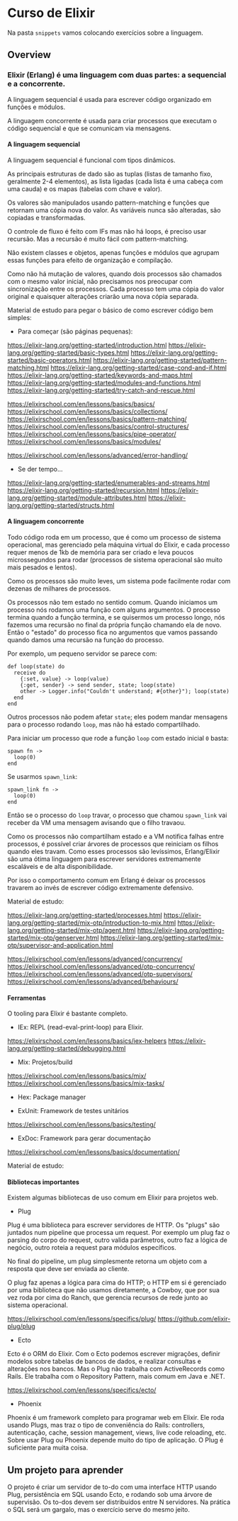 # Curso de Elixir

Na pasta `snippets` vamos colocando exercícios sobre a linguagem.

## Overview

### Elixir (Erlang) é uma linguagem com duas partes: a sequencial e a concorrente.

A linguagem sequencial é usada para escrever código organizado em funções e módulos.

A linguagem concorrente é usada para criar processos que executam o código sequencial e que se comunicam via mensagens.

#### A linguagem sequencial

A linguagem sequencial é funcional com tipos dinâmicos.

As principais estruturas de dado são as tuplas (listas de tamanho fixo, geralmente 2-4 elementos), as lista ligadas (cada lista é uma cabeça com uma cauda) e os mapas (tabelas com chave e valor).

Os valores são manipulados usando pattern-matching e funções que retornam uma cópia nova do valor. As variáveis nunca são alteradas, são copiadas e transformadas.

O controle de fluxo é feito com IFs mas não há loops, é preciso usar recursão. Mas a recursão é muito fácil com pattern-matching.

Não existem classes e objetos, apenas funções e módulos que agrupam essas funções para efeito de organização e compilação.

Como não há mutação de valores, quando dois processos são chamados com o mesmo valor inicial, não precisamos nos preocupar com sincronização entre os processos. Cada processo tem uma cópia do valor original e quaisquer alterações criarão uma nova cópia separada.

Material de estudo para pegar o básico de como escrever código bem simples:

- Para começar (são páginas pequenas):

https://elixir-lang.org/getting-started/introduction.html
https://elixir-lang.org/getting-started/basic-types.html
https://elixir-lang.org/getting-started/basic-operators.html
https://elixir-lang.org/getting-started/pattern-matching.html
https://elixir-lang.org/getting-started/case-cond-and-if.html
https://elixir-lang.org/getting-started/keywords-and-maps.html
https://elixir-lang.org/getting-started/modules-and-functions.html
https://elixir-lang.org/getting-started/try-catch-and-rescue.html

https://elixirschool.com/en/lessons/basics/basics/
https://elixirschool.com/en/lessons/basics/collections/
https://elixirschool.com/en/lessons/basics/pattern-matching/
https://elixirschool.com/en/lessons/basics/control-structures/
https://elixirschool.com/en/lessons/basics/pipe-operator/
https://elixirschool.com/en/lessons/basics/modules/

https://elixirschool.com/en/lessons/advanced/error-handling/

- Se der tempo...

https://elixir-lang.org/getting-started/enumerables-and-streams.html
https://elixir-lang.org/getting-started/recursion.html
https://elixir-lang.org/getting-started/module-attributes.html
https://elixir-lang.org/getting-started/structs.html


#### A linguagem concorrente

Todo código roda em um processo, que é como um processo de sistema operacional, mas gerenciado pela máquina virtual do Elixir, e cada processo requer menos de 1kb de memória para ser criado e leva poucos microssegundos para rodar (processos de sistema operacional são muito mais pesados e lentos).

Como os processos são muito leves, um sistema pode facilmente rodar com dezenas de milhares de processos.

Os processos não tem estado no sentido comum. Quando iniciamos um processo nós rodamos uma função com alguns argumentos. O processo termina quando a função termina, e se quisermos um processo longo, nós fazemos uma recursão no final da própria função chamando ela de novo. Então o "estado" do processo fica no argumentos que vamos passando quando damos uma recursão na função do processo.

Por exemplo, um pequeno servidor se parece com:

    def loop(state) do
      receive do
        {:set, value} -> loop(value)
        {:get, sender} -> send sender, state; loop(state)
        other -> Logger.info("Couldn't understand; #{other}"); loop(state)
      end
    end

Outros processos não podem afetar `state`; eles podem mandar mensagens para o processo rodando `loop`, mas não há estado compartilhado.

Para iniciar um processo que rode a função `loop` com estado inicial `0` basta:

    spawn fn ->
      loop(0)
    end

Se usarmos `spawn_link`:

    spawn_link fn ->
      loop(0)
    end

Então se o processo do `loop` travar, o processo que chamou `spawn_link` vai receber da VM uma mensagem avisando que o filho travaou.

Como os processos não compartilham estado e a VM notifica falhas entre processos, é possível criar árvores de processos que reiniciam os filhos quando eles travam. Como esses processos são levíssimos, Erlang/Elixir são uma ótima linguagem para escrever servidores extremamente escaláveis e de alta disponibilidade.

Por isso o comportamento comum em Erlang é deixar os processos travarem ao invés de escrever código extremamente defensivo.

Material de estudo:

https://elixir-lang.org/getting-started/processes.html
https://elixir-lang.org/getting-started/mix-otp/introduction-to-mix.html
https://elixir-lang.org/getting-started/mix-otp/agent.html
https://elixir-lang.org/getting-started/mix-otp/genserver.html
https://elixir-lang.org/getting-started/mix-otp/supervisor-and-application.html

https://elixirschool.com/en/lessons/advanced/concurrency/
https://elixirschool.com/en/lessons/advanced/otp-concurrency/
https://elixirschool.com/en/lessons/advanced/otp-supervisors/
https://elixirschool.com/en/lessons/advanced/behaviours/

#### Ferramentas

O tooling para Elixir é bastante completo.

- IEx: REPL (read-eval-print-loop) para Elixir.

https://elixirschool.com/en/lessons/basics/iex-helpers
https://elixir-lang.org/getting-started/debugging.html

- Mix: Projetos/build

https://elixirschool.com/en/lessons/basics/mix/
https://elixirschool.com/en/lessons/basics/mix-tasks/

- Hex: Package manager

- ExUnit: Framework de testes unitários

https://elixirschool.com/en/lessons/basics/testing/

- ExDoc: Framework para gerar documentação

https://elixirschool.com/en/lessons/basics/documentation/

Material de estudo:

#### Bibliotecas importantes

Existem algumas bibliotecas de uso comum em Elixir para projetos web.

- Plug

Plug é uma biblioteca para escrever servidores de HTTP. Os "plugs" são juntados num pipeline que processa um request. Por exemplo um plug faz o parsing do corpo do request, outro valida parâmetros, outro faz a lógica de negócio, outro roteia a request para módulos específicos.

No final do pipeline, um plug simplesmente retorna um objeto com a resposta que deve ser enviada ao cliente.

O plug faz apenas a lógica para cima do HTTP; o HTTP em si é gerenciado por uma biblioteca que não usamos diretamente, a Cowboy, que por sua vez roda por cima do Ranch, que gerencia recursos de rede junto ao sistema operacional.

https://elixirschool.com/en/lessons/specifics/plug/
https://github.com/elixir-plug/plug

- Ecto

Ecto é o ORM do Elixir. Com o Ecto podemos escrever migrações, definir modelos sobre tabelas de bancos de dados, e realizar consultas e alterações nos bancos. Mas o Plug não trabalha com ActiveRecords como Rails. Ele trabalha com o Repository Pattern, mais comum em Java e .NET.

https://elixirschool.com/en/lessons/specifics/ecto/


- Phoenix

Phoenix é um framework completo para programar web em Elixir. Ele roda usando Plugs, mas traz o tipo de conveniência do Rails: controllers, autenticação, cache, session management, views, live code reloading, etc. Sobre usar Plug ou Phoenix depende muito do tipo de aplicação. O Plug é suficiente para muita coisa.

## Um projeto para aprender

O projeto é criar um servidor de to-do com uma interface HTTP usando Plug, persistência em SQL usando Ecto, e rodando sob uma árvore de supervisão. Os to-dos devem ser distribuídos entre N servidores. Na prática o SQL será um gargalo, mas o exercício serve do mesmo jeito.